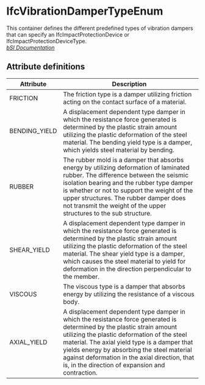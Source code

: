 IfcVibrationDamperTypeEnum
==========================
This container defines the different predefined types of vibration dampers
that can specify an IfcImpactProtectionDevice or
IfcImpactProtectionDeviceType.  
[ _bSI
Documentation_](https://standards.buildingsmart.org/IFC/DEV/IFC4_2/FINAL/HTML/schema/ifcsharedcomponentelements/lexical/ifcvibrationdampertypeenum.htm)


Attribute definitions
---------------------
| Attribute     | Description                                                                                                                                                                                                                                                                                                                                                              |
|---------------|--------------------------------------------------------------------------------------------------------------------------------------------------------------------------------------------------------------------------------------------------------------------------------------------------------------------------------------------------------------------------|
| FRICTION      | The friction type is a damper utilizing friction acting on the contact surface of a material.                                                                                                                                                                                                                                                                            |
| BENDING_YIELD | A displacement dependent type damper in which the resistance force generated is determined by the plastic strain amount utilizing the plastic deformation of the steel material. The bending yield type is a damper, which yields steel material by bending.                                                                                                             |
| RUBBER        | The rubber mold is a damper that absorbs energy by utilizing deformation of laminated rubber. The difference between the seismic isolation bearing and the rubber type damper is whether or not to support the weight of the upper structures. The rubber damper does not transmit the weight of the upper structures to the sub structure.                              |
| SHEAR_YIELD   | A displacement dependent type damper in which the resistance force generated is determined by the plastic strain amount utilizing the plastic deformation of the steel material. The shear yield type is a damper, which causes the steel material to yield for deformation in the direction perpendicular to the member.                                                |
| VISCOUS       | The viscous type is a damper that absorbs energy by utilizing the resistance of a viscous body.                                                                                                                                                                                                                                                                          |
| AXIAL_YIELD   | A displacement dependent type damper in which the resistance force generated is determined by the plastic strain amount utilizing the plastic deformation of the steel material. The axial yield type is a damper that yields energy by absorbing the steel material against deformation in the axial direction, that is, in the direction of expansion and contraction. |

